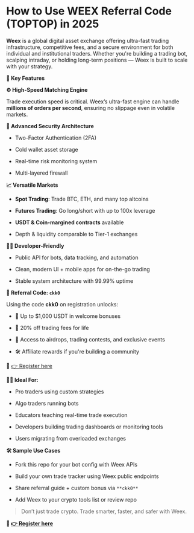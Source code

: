 # How to Use WEEX Referral Code (**TOPTOP**) in 2025

**Weex** is a global digital asset exchange offering ultra-fast trading infrastructure, competitive fees, and a secure environment for both individual and institutional traders. Whether you're building a trading bot, scalping intraday, or holding long-term positions — Weex is built to scale with your strategy.

**🚀 Key Features**

**⚙️ High-Speed Matching Engine**  

Trade execution speed is critical. Weex’s ultra-fast engine can handle **millions of orders per second**, ensuring no slippage even in volatile markets.

**🔐 Advanced Security Architecture** 
 
- Two-Factor Authentication (2FA) 
 
- Cold wallet asset storage  

- Real-time risk monitoring system 
 
- Multi-layered firewall

**📈 Versatile Markets**

- **Spot Trading**: Trade BTC, ETH, and many top altcoins  

- **Futures Trading**: Go long/short with up to 100x leverage  

- **USDT & Coin-margined contracts** available  

- Depth & liquidity comparable to Tier-1 exchanges

**👨‍💻 Developer-Friendly**
  
- Public API for bots, data tracking, and automation 
 
- Clean, modern UI + mobile apps for on-the-go trading  

- Stable system architecture with 99.99% uptime

**🎁 Referral Code: `ckk0`**

Using the code **ckk0** on registration unlocks:

- 💸 Up to $1,000 USDT in welcome bonuses  

- 🔖 20% off trading fees for life  

- 🎁 Access to airdrops, trading contests, and exclusive events  

- 🛠️ Affiliate rewards if you're building a community

🔗 [👉 Register here](https://www.weex.com/register?code=CKK0)


**👨‍💻 Ideal For:**

- Pro traders using custom strategies  

- Algo traders running bots  

- Educators teaching real-time trade execution  

- Developers building trading dashboards or monitoring tools  

- Users migrating from overloaded exchanges


**🛠️ Sample Use Cases**

- Fork this repo for your bot config with Weex APIs  

- Build your own trade tracker using Weex public endpoints  

- Share referral guide + custom bonus via `**ckk0**`  

- Add Weex to your crypto tools list or review repo

> Don’t just trade crypto. Trade smarter, faster, and safer with Weex.

**🔗 [👉 Register here](https://www.weex.com/register?code=CKK0)**
